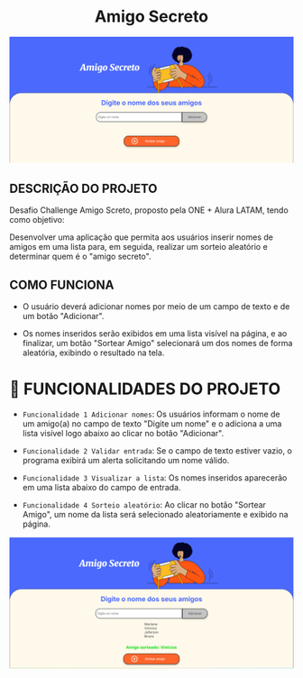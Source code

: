 <h1 align="center"> Amigo Secreto</h1>

![Tela Inicial - Home](assets/image-1.png)

## DESCRIÇÃO DO PROJETO 

Desafio Challenge Amigo Screto, proposto pela ONE + Alura LATAM, tendo como objetivo:

Desenvolver uma aplicação que permita aos usuários inserir nomes de amigos em uma lista para, em seguida, realizar um sorteio aleatório e determinar quem é o "amigo secreto".

## COMO FUNCIONA

- O usuário deverá adicionar nomes por meio de um campo de texto e de um botão "Adicionar".

- Os nomes inseridos serão exibidos em uma lista visível na página, e ao finalizar, um botão "Sortear Amigo" selecionará um dos nomes de forma aleatória, exibindo o resultado na tela.

# :hammer: FUNCIONALIDADES DO PROJETO

- `Funcionalidade 1 Adicionar nomes`: Os usuários informam o nome de um amigo(a) no campo de texto "Digite um nome" e o adiciona a uma lista visível logo abaixo ao clicar no botão "Adicionar".

- `Funcionalidade 2 Validar entrada`: Se o campo de texto estiver vazio, o programa exibirá um alerta solicitando um nome válido.

- `Funcionalidade 3 Visualizar a lista`: Os nomes inseridos aparecerão em uma lista abaixo do campo de entrada.

- `Funcionalidade 4 Sorteio aleatório`: Ao clicar no botão "Sortear Amigo", um nome da lista será selecionado aleatoriamente e exibido na página.

![Resultado do Amigo Secreto com os nomes já inseridos e o sorteio realizado de um nome](assets/image.png)